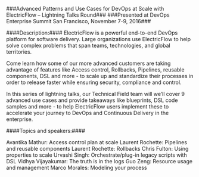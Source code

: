 ###Advanced Patterns and Use Cases for DevOps at Scale with ElectricFlow – Lightning Talks Round###
###Presented at DevOps Enterprise Summit San Francisco, November 7-9, 2016###

####Description:####
ElectricFlow is a powerful end-to-end DevOps platform for software delivery. Large organizations use ElectricFlow to help solve complex problems that span teams, technologies, and global territories. 

Come learn how some of our more advanced customers are taking advantage of features like Access control, Rollbacks, Pipelines, reusable components, DSL and more - to scale up and standardize their processes in order to release faster while ensuring security, compliance and control. 

In this series of lightning talks, our Technical Field team will we’ll cover 9 advanced use cases and provide takeaways like blueprints, DSL code samples and more - to help ElectricFlow users implement these to accelerate your journey to DevOps and Continuous Delivery in the enterprise.

####Topics and speakers:####

Avantika Mathur: Access control plan at scale
Laurent Rochette: Pipelines and reusable components 
Laurent Rochette: Rollbacks 
Chris Fulton: Using properties to scale
Urvashi Singh: Orchestrate/plug-in legacy scripts with DSL
Vidhya Vijayakumar: The truth is in the logs
Guo Zeng: Resource usage and management 
Marco Morales: Modeling your process

